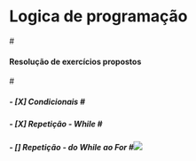 # Logica de programação
#<h4>Resolução de exercícios propostos</h4>
#<h5> - [X] Condicionais 
#<h5> - [X] Repetição - While
#<h5> - [] Repetição - do While ao For
  #![](https://media.giphy.com/media/QLwDxzqefgkUubixUF/giphy.gif)
